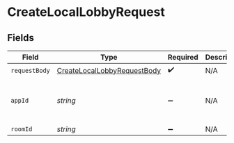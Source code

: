 # CreateLocalLobbyRequest


## Fields

| Field                                                                                 | Type                                                                                  | Required                                                                              | Description                                                                           | Example                                                                               |
| ------------------------------------------------------------------------------------- | ------------------------------------------------------------------------------------- | ------------------------------------------------------------------------------------- | ------------------------------------------------------------------------------------- | ------------------------------------------------------------------------------------- |
| `requestBody`                                                                         | [CreateLocalLobbyRequestBody](../../models/operations/CreateLocalLobbyRequestBody.md) | :heavy_check_mark:                                                                    | N/A                                                                                   |                                                                                       |
| `appId`                                                                               | *string*                                                                              | :heavy_minus_sign:                                                                    | N/A                                                                                   | app-af469a92-5b45-4565-b3c4-b79878de67d2                                              |
| `roomId`                                                                              | *string*                                                                              | :heavy_minus_sign:                                                                    | N/A                                                                                   | 2swovpy1fnunu                                                                         |